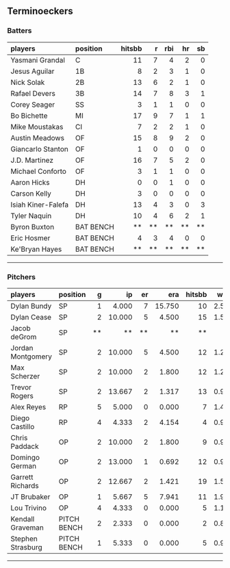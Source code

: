 ## Terminoeckers

### Batters

 
|players            |position  | hitsbb|  r| rbi| hr| sb| 
|:------------------|:---------|------:|--:|---:|--:|--:| 
|Yasmani Grandal    |C         |     11|  7|   4|  2|  0| 
|Jesus Aguilar      |1B        |      8|  2|   3|  1|  0| 
|Nick Solak         |2B        |     13|  6|   2|  1|  0| 
|Rafael Devers      |3B        |     14|  7|   8|  3|  1| 
|Corey Seager       |SS        |      3|  1|   1|  0|  0| 
|Bo Bichette        |MI        |     17|  9|   7|  1|  1| 
|Mike Moustakas     |CI        |      7|  2|   2|  1|  0| 
|Austin Meadows     |OF        |     15|  8|   9|  2|  0| 
|Giancarlo Stanton  |OF        |      1|  0|   0|  0|  0| 
|J.D. Martinez      |OF        |     16|  7|   5|  2|  0| 
|Michael Conforto   |OF        |      3|  1|   1|  0|  0| 
|Aaron Hicks        |DH        |      0|  0|   1|  0|  0| 
|Carson Kelly       |DH        |      3|  0|   0|  0|  0| 
|Isiah Kiner-Falefa |DH        |     13|  4|   3|  0|  3| 
|Tyler Naquin       |DH        |     10|  4|   6|  2|  1| 
|Byron Buxton       |BAT BENCH |     **| **|  **| **| **| 
|Eric Hosmer        |BAT BENCH |      4|  3|   4|  0|  0| 
|Ke'Bryan Hayes     |BAT BENCH |     **| **|  **| **| **| 


* * *

### Pitchers

 
|players           |position    |  g|     ip| er|    era| hitsbb|  whip| so|  w| sv| 
|:-----------------|:-----------|--:|------:|--:|------:|------:|-----:|--:|--:|--:| 
|Dylan Bundy       |SP          |  1|  4.000|  7| 15.750|     10| 2.500|  3|  0|  0| 
|Dylan Cease       |SP          |  2| 10.000|  5|  4.500|     15| 1.500|  9|  0|  0| 
|Jacob deGrom      |SP          | **|     **| **|     **|     **|    **| **| **| **| 
|Jordan Montgomery |SP          |  2| 10.000|  5|  4.500|     12| 1.200| 15|  0|  0| 
|Max Scherzer      |SP          |  2| 10.000|  2|  1.800|     12| 1.200| 15|  2|  0| 
|Trevor Rogers     |SP          |  2| 13.667|  2|  1.317|     13| 0.951| 15|  2|  0| 
|Alex Reyes        |RP          |  5|  5.000|  0|  0.000|      7| 1.400|  8|  0|  4| 
|Diego Castillo    |RP          |  4|  4.333|  2|  4.154|      4| 0.923|  6|  1|  1| 
|Chris Paddack     |OP          |  2| 10.000|  2|  1.800|      9| 0.900|  8|  1|  0| 
|Domingo German    |OP          |  2| 13.000|  1|  0.692|     12| 0.923| 11|  2|  0| 
|Garrett Richards  |OP          |  2| 12.667|  2|  1.421|     19| 1.500|  9|  2|  0| 
|JT Brubaker       |OP          |  1|  5.667|  5|  7.941|     11| 1.941|  3|  0|  0| 
|Lou Trivino       |OP          |  4|  4.333|  0|  0.000|      5| 1.154|  2|  1|  0| 
|Kendall Graveman  |PITCH BENCH |  2|  2.333|  0|  0.000|      2| 0.857|  1|  0|  1| 
|Stephen Strasburg |PITCH BENCH |  1|  5.333|  0|  0.000|      5| 0.938|  4|  1|  0| 


* * *


